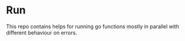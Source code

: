# Run

This repo contains helps for running go functions mostly in parallel with different behaviour on errors.
